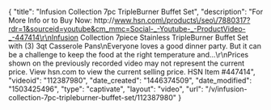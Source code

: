 {
    "title": "Infusion Collection 7pc TripleBurner Buffet Set",
    "description": "For More Info or to Buy Now: http:\/\/www.hsn.com\/products\/seo\/7880317?rdr=1&sourceid=youtube&cm_mmc=Social-_-Youtube-_-ProductVideo-_-447414\r\nInfusion Collection 7piece Stainless TripleBurner Buffet Set with (3) 3qt Casserole Pans\nEveryone loves a good dinner party. But it can be a challenge to keep the food at the right temperature and...\r\nPrices shown on the previously recorded video may not represent the current price.  View hsn.com to view the current selling price. HSN Item #447414",
    "videoid": "112387980",
    "date_created": "1446374509",
    "date_modified": "1503425496",
    "type": "captivate",
    "layout": "video",
    "url": "\/v\/infusion-collection-7pc-tripleburner-buffet-set\/112387980"
}